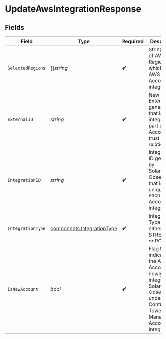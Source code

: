 # UpdateAwsIntegrationResponse


## Fields

| Field                                                                                                                                       | Type                                                                                                                                        | Required                                                                                                                                    | Description                                                                                                                                 |
| ------------------------------------------------------------------------------------------------------------------------------------------- | ------------------------------------------------------------------------------------------------------------------------------------------- | ------------------------------------------------------------------------------------------------------------------------------------------- | ------------------------------------------------------------------------------------------------------------------------------------------- |
| `SelectedRegions`                                                                                                                           | []*string*                                                                                                                                  | :heavy_check_mark:                                                                                                                          | String array of AWS Regions in which the AWS Account is integrated.                                                                         |
| `ExternalID`                                                                                                                                | *string*                                                                                                                                    | :heavy_check_mark:                                                                                                                          | New External ID generated that is to be integrated as part of AWS Account's trust relationship.                                             |
| `IntegrationID`                                                                                                                             | *string*                                                                                                                                    | :heavy_check_mark:                                                                                                                          | Integration ID generated by SolarWinds Observability that is unique for each Account integrated.                                            |
| `IntegrationType`                                                                                                                           | [components.IntegrationType](../../models/components/integrationtype.md)                                                                    | :heavy_check_mark:                                                                                                                          | Integration Type would either be STREAMING or POLLING                                                                                       |
| `IsNewAccount`                                                                                                                              | *bool*                                                                                                                                      | :heavy_check_mark:                                                                                                                          | Flag to indicate if the AWS Account is newly integrated to SolarWinds Observability under the Control Tower Management Account Integration. |